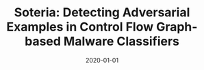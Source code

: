 ---
title: "Soteria: Detecting Adversarial Examples in Control Flow Graph-based Malware Classifiers"
collection: publications
permalink: /publication/2020-01-01-Soteria-Detecting-Adversarial-Examples-in-Control-Flow-Graph-based-Malware-Classifiers
date: 2020-01-01
venue: 'In the proceedings of 40th IEEE International Conference on Distributed Computing Systems, ICDCS 2020, Singapore, November 29 - December 1, 2020'
paperurl: 'https://doi.org/10.1109/ICDCS47774.2020.00089'
citation: ' Hisham Alasmary,  Ahmed Abusnaina,  Rhongho Jang,  Mohammed Abuhamad,  Afsah Anwar,  DaeHun Nyang,  David Mohaisen, &quot;Soteria: Detecting Adversarial Examples in Control Flow Graph-based Malware Classifiers.&quot; In the proceedings of 40th IEEE International Conference on Distributed Computing Systems, ICDCS 2020, Singapore, November 29 - December 1, 2020, 2020.'
---